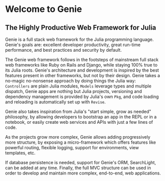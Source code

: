 # Welcome to Genie

## The Highly Productive Web Framework for Julia

Genie is a full stack web framework for the Julia programming language. Genie's goals are: excellent developer
productivity, great run-time performance, and best practices and security by default.

The Genie web framework follows in the footsteps of mainstream full stack web frameworks like Ruby on Rails and Django,
while staying 100% true to its Julia roots. Genie's architecture and development is inspired by the best features present in other
frameworks, but not by their design. Genie takes a no-magic no-nonsense approach by doing things the Julia way:
`Controllers` are plain Julia modules, `Models` leverage types and multiple dispatch, Genie apps are nothing but Julia
projects, versioning and dependency management is provided by Julia's own `Pkg`, and code loading and reloading is automatically
set up with `Revise`.

Genie also takes inspiration from Julia's "start simple, grow as needed" philosophy, by allowing developers to bootstrap
an app in the REPL or in a notebook, or easily create web services and APIs with just a few lines of code.

As the projects grow more complex, Genie allows adding progressively more structure, by exposing a micro-framework
which offers features like powerful routing, flexible logging, support for environments, view templates, etc.

If database persistence is needed, support for Genie's ORM, SearchLight, can be added at any time. Finally, the full MVC
structure can be used in order to develop and maintain more complex, end-to-end, web applications.
